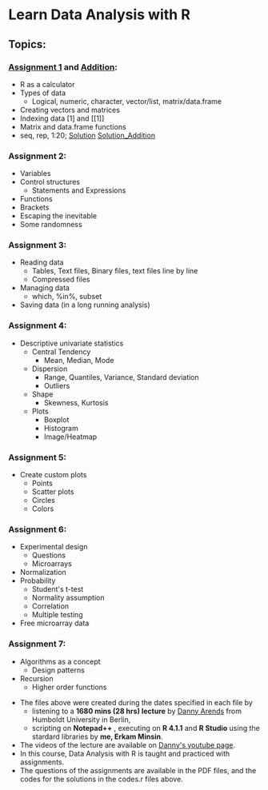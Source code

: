 # Learn Data Analysis with R

## Topics:

### [Assignment 1](https://github.com/eminsin/Learn-Data-Analysis-with-R/blob/main/Assignment01-Introduction.pdf) and [Addition](https://github.com/eminsin/Learn-Data-Analysis-with-R/blob/main/Assignment01Addition.pdf):
* R as a calculator
* Types of data
  * Logical, numeric, character, vector/list, matrix/data.frame 
* Creating vectors and matrices
* Indexing data [1] and [[1]]
* Matrix and data.frame functions
* seq, rep, 1:20;
[Solution](https://github.com/eminsin/Learn-Data-Analysis-with-R/blob/main/codes1.r)
[Solution_Addition](https://github.com/eminsin/Learn-Data-Analysis-with-R/blob/main/codes1addition.r)
 ### Assignment 2:
 * Variables
 * Control structures
   * Statements and Expressions
 * Functions
 * Brackets
 * Escaping the inevitable
 * Some randomness

  ### Assignment 3:
 * Reading data
   * Tables, Text files, Binary files, text files line by line
   * Compressed files
 * Managing data
   * which, %in%, subset
  * Saving data (in a long running analysis) 

  ### Assignment 4:
  * Descriptive univariate statistics
    * Central Tendency
      * Mean, Median, Mode
    * Dispersion
      * Range, Quantiles, Variance, Standard deviation
      * Outliers
    * Shape
      * Skewness, Kurtosis
    * Plots
      * Boxplot
      * Histogram
      * Image/Heatmap
       
  ### Assignment 5:
  * Create custom plots
    * Points
    * Scatter plots
    * Circles
    * Colors
  ### Assignment 6:
  * Experimental design
    * Questions
    * Microarrays
  * Normalization
  * Probability
    * Student's t-test
    * Normality assumption
    * Correlation
    * Multiple testing
  * Free microarray data
  ### Assignment 7:
  * Algorithms as a concept
    * Design patterns
  * Recursion
    *  Higher order functions

+ The files above were created during the dates specified in each file by 
  + listening to a **1680 mins (28 hrs) lecture** by [Danny Arends](https://dannyarends.nl/?) from Humboldt University in Berlin,
  + scripting on **Notepad++** , executing on **R 4.1.1** and **R Studio** using the stardard libraries by **me, Erkam Minsin**.
+ The videos of the lecture are available on [Danny's youtube page](https://www.youtube.com/watch?v=fxmF4P_O_2c&list=PLhR2Go-lh6X6ZJnN4WQScB4qjO4GYTO0S).
+  In this course, Data Analysis with R is taught and practiced with assignments.
+ The questions of the assignments are available in the PDF files, and the codes for the solutions in the codes.r files above.
